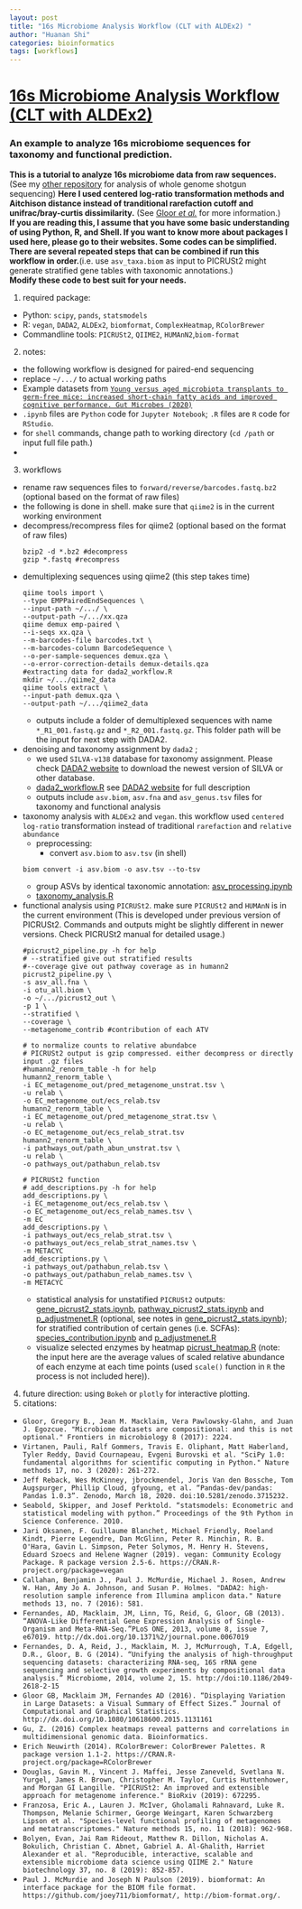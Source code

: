 ```yaml
---
layout: post
title: "16s Microbiome Analysis Workflow (CLT with ALDEx2) "
author: "Huanan Shi"
categories: bioinformatics
tags: [workflows]
---
```

# [16s Microbiome Analysis Workflow (CLT with ALDEx2)](https://github.com/huananfshi/16s_microbiome_analysis_workflow)
### An example to analyze 16s microbiome sequences for taxonomy and functional prediction.
**This is a tutorial to analyze 16s microbiome data from raw sequences.** (See my [other repository](https://github.com/huananfshi/microbiome_multiomics_analysis_workflow) for analysis of whole genome shotgun sequencing) **Here I used centered log-ratio transformation methods and Aitchison distance instead of tranditional rarefaction cutoff and unifrac/bray-curtis dissimilarity.** (See [Gloor *et al.*](https://www.frontiersin.org/articles/10.3389/fmicb.2017.02224/full) for more information.)<br />
**If you are reading this, I assume that you have some basic understanding of using Python, R, and Shell. If you want to know more about packages I used here, please go to their websites. Some codes can be simplified. There are several repeated steps that can be combined if run this workflow in order.**(i.e. use `asv_taxa.biom` as input to PICRUSt2 might generate stratified gene tables with taxonomic annotations.) <br />
**Modify these code to best suit for your needs.**
1. required package:
  * Python: `scipy`, `pands`, `statsmodels`
  * R: `vegan`, `DADA2`, `ALDEx2`, `biomformat`, `ComplexHeatmap`, `RColorBrewer`
  * Commandline tools: `PICRUSt2`, `QIIME2`, `HUMAnN2`,`biom-format`
2. notes:
  * the following workflow is designed for paired-end sequencing
  * replace `~/.../` to actual working paths
  * Example datasets from [`Young versus aged microbiota transplants to germ-free mice: increased short-chain fatty acids and improved cognitive performance. Gut Microbes (2020)`](http://dx.doi.org/10.1080/19490976.2020.1814107)
  * `.ipynb` files are `Python` code for `Jupyter Notebook`; `.R` files are `R` code for `RStudio`.
  * for `shell` commands, change path to working directory (`cd /path` or input full file path.)
  *
3. workflows
  * rename raw sequences files to `forward/reverse/barcodes.fastq.bz2` (optional based on the format of raw files)
  * the following is done in shell. make sure that `qiime2` is in the current working environment
  * decompress/recompress files for qiime2 (optional based on the format of raw files)
    ```
    bzip2 -d *.bz2 #decompress
    gzip *.fastq #recompress
    ```
  * demultiplexing sequences using qiime2 (this step takes time)
    ```
    qiime tools import \
    --type EMPPairedEndSequences \
    --input-path ~/.../ \
    --output-path ~/.../xx.qza
    qiime demux emp-paired \
    --i-seqs xx.qza \
    --m-barcodes-file barcodes.txt \
    --m-barcodes-column BarcodeSequence \
    --o-per-sample-sequences demux.qza \
    --o-error-correction-details demux-details.qza
    #extracting data for dada2_workflow.R
    mkdir ~/.../qiime2_data
    qiime tools extract \
    --input-path demux.qza \
    --output-path ~/.../qiime2_data
    ```
    * outputs include a folder of demultiplexed sequences with name `*_R1_001.fastq.gz` and `*_R2_001.fastq.gz`. This folder path will be the input for next step with DADA2.
  * denoising and taxonomy assignment by `dada2` ;
    * we used `SILVA-v138` database for taxonomy assignment. Please check [DADA2 website](https://benjjneb.github.io/dada2/training.html) to download the newest version of SILVA or other database.
    * [dada2_workflow.R](dada2_workflow.R) see [DADA2 website](https://benjjneb.github.io/dada2/index.html) for full description
    * outputs include `asv.biom`, `asv.fna` and `asv_genus.tsv` files for taxonomy and functional analysis
  * taxonomy analysis with `ALDEx2` and `vegan`. this workflow used `centered log-ratio` transformation instead of traditional `rarefaction` and `relative abundance`
    * preprocessing:
      * convert `asv.biom` to `asv.tsv` (in shell)
    ```
    biom convert -i asv.biom -o asv.tsv --to-tsv
    ```
      * group ASVs by identical taxonomic annotation: [asv_processing.ipynb](asv_processing.ipynb)
    * [taxonomy_analysis.R](taxonomy_analysis.R)
  * functional analysis using `PICRUSt2`. make sure `PICRUSt2` and `HUMAnN` is in the current environment (This is developed under previous version of PICRUSt2. Commands and outputs might be slightly different in newer versions. Check PICRUSt2 manual for detailed usage.)
    ```
    #picrust2_pipeline.py -h for help
    # --stratified give out stratified results
    #--coverage give out pathway coverage as in humann2
    picrust2_pipeline.py \
    -s asv_all.fna \
    -i otu_all.biom \
    -o ~/.../picrust2_out \
    -p 1 \
    --stratified \
    --coverage \
    --metagenome_contrib #contribution of each ATV
    ```
    ```
    # to normalize counts to relative abundabce
    # PICRUSt2 output is gzip compressed. either decompress or directly input .gz files
    #humann2_renorm_table -h for help
    humann2_renorm_table \
    -i EC_metagenome_out/pred_metagenome_unstrat.tsv \
    -u relab \
    -o EC_metagenome_out/ecs_relab.tsv
    humann2_renorm_table \
    -i EC_metagenome_out/pred_metagenome_strat.tsv \
    -u relab \
    -o EC_metagenome_out/ecs_relab_strat.tsv
    humann2_renorm_table \
    -i pathways_out/path_abun_unstrat.tsv \
    -u relab \
    -o pathways_out/pathabun_relab.tsv
    ```
    ```
    # PICRUSt2 function
    # add_descriptions.py -h for help
    add_descriptions.py \
    -i EC_metagenome_out/ecs_relab.tsv \
    -o EC_metagenome_out/ecs_relab_names.tsv \
    -m EC
    add_descriptions.py \
    -i pathways_out/ecs_relab_strat.tsv \
    -o pathways_out/ecs_relab_strat_names.tsv \
    -m METACYC
    add_descriptions.py \
    -i pathways_out/pathabun_relab.tsv \
    -o pathways_out/pathabun_relab_names.tsv \
    -m METACYC
    ```
    * statistical analysis for unstatified `PICRUSt2` outputs: [gene_picrust2_stats.ipynb](gene_picrust2_stats.ipynb), [pathway_picrust2_stats.ipynb](pathway_picrust2_stats.ipynb) and [p_adjustmenet.R](p_adjustmenet.R) (optional, see notes in [gene_picrust2_stats.ipynb](gene_picrust2_stats.ipynb)); for stratified contribution of certain genes (i.e. SCFAs): [species_contribution.ipynb](species_contribution.ipynb) and [p_adjustmenet.R](p_adjustmenet.R)
    * visualize selected enzymes by heatmap [picrust_heatmap.R](picrust_heatmap.R) (note: the input here are the average values of scaled relative abundance of each enzyme at each time points (used `scale()` function in `R` the process is not included here)).
4. future direction: using `Bokeh` or `plotly` for interactive plotting.
5. citations:
  * `Gloor, Gregory B., Jean M. Macklaim, Vera Pawlowsky-Glahn, and Juan J. Egozcue. "Microbiome datasets are compositional: and this is not optional." Frontiers in microbiology 8 (2017): 2224.`
  * `Virtanen, Pauli, Ralf Gommers, Travis E. Oliphant, Matt Haberland, Tyler Reddy, David Cournapeau, Evgeni Burovski et al. "SciPy 1.0: fundamental algorithms for scientific computing in Python." Nature methods 17, no. 3 (2020): 261-272.`
  * `Jeff Reback, Wes McKinney, jbrockmendel, Joris Van den Bossche, Tom Augspurger, Phillip Cloud, gfyoung, et al. “Pandas-dev/pandas: Pandas 1.0.3”. Zenodo, March 18, 2020. doi:10.5281/zenodo.3715232.`
  * `Seabold, Skipper, and Josef Perktold. “statsmodels: Econometric and statistical modeling with python.” Proceedings of the 9th Python in Science Conference. 2010.`
  * `Jari Oksanen, F. Guillaume Blanchet, Michael Friendly, Roeland Kindt, Pierre Legendre, Dan McGlinn, Peter R. Minchin, R. B. O'Hara, Gavin L. Simpson, Peter Solymos, M. Henry H. Stevens, Eduard Szoecs and Helene Wagner (2019). vegan: Community Ecology Package. R package version 2.5-6. https://CRAN.R-project.org/package=vegan`
  * `Callahan, Benjamin J., Paul J. McMurdie, Michael J. Rosen, Andrew W. Han, Amy Jo A. Johnson, and Susan P. Holmes. "DADA2: high-resolution sample inference from Illumina amplicon data." Nature methods 13, no. 7 (2016): 581.`
  * `Fernandes, AD, Macklaim, JM, Linn, TG, Reid, G, Gloor, GB (2013). “ANOVA-Like Differential Gene Expression Analysis of Single-Organism and Meta-RNA-Seq.”PLoS ONE, 2013, volume 8, issue 7, e67019. http://dx.doi.org/10.1371%2/journal.pone.0067019`
  * `Fernandes, D. A, Reid, J., Macklaim, M. J, McMurrough, T.A, Edgell, D.R., Gloor, B. G (2014). “Unifying the analysis of high-throughput sequencing datasets: characterizing RNA-seq, 16S rRNA gene sequencing and selective growth experiments by compositional data analysis.” Microbiome, 2014, volume 2, 15. http://doi:10.1186/2049-2618-2-15`
  * `Gloor GB, Macklaim JM, Fernandes AD (2016). “Displaying Variation in Large Datasets: a Visual Summary of Effect Sizes.” Journal of Computational and Graphical Statistics. http://dx.doi.org/10.1080/10618600.2015.1131161`
  *  `Gu, Z. (2016) Complex heatmaps reveal patterns and correlations in multidimensional genomic data. Bioinformatics.`
  * `Erich Neuwirth (2014). RColorBrewer: ColorBrewer Palettes. R package version 1.1-2. https://CRAN.R-project.org/package=RColorBrewer`
  * `Douglas, Gavin M., Vincent J. Maffei, Jesse Zaneveld, Svetlana N. Yurgel, James R. Brown, Christopher M. Taylor, Curtis Huttenhower, and Morgan GI Langille. "PICRUSt2: An improved and extensible approach for metagenome inference." BioRxiv (2019): 672295.`
  * `Franzosa, Eric A., Lauren J. McIver, Gholamali Rahnavard, Luke R. Thompson, Melanie Schirmer, George Weingart, Karen Schwarzberg Lipson et al. "Species-level functional profiling of metagenomes and metatranscriptomes." Nature methods 15, no. 11 (2018): 962-968.`
  * `Bolyen, Evan, Jai Ram Rideout, Matthew R. Dillon, Nicholas A. Bokulich, Christian C. Abnet, Gabriel A. Al-Ghalith, Harriet Alexander et al. "Reproducible, interactive, scalable and extensible microbiome data science using QIIME 2." Nature biotechnology 37, no. 8 (2019): 852-857.`
  * `Paul J. McMurdie and Joseph N Paulson (2019). biomformat: An interface package for the BIOM file format. https://github.com/joey711/biomformat/, http://biom-format.org/.`
